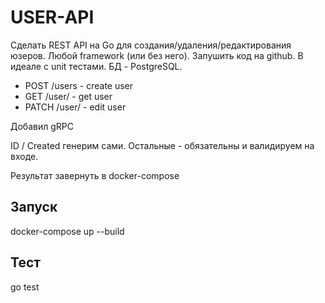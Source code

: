 # USER-API
Cделать REST API на Go для создания/удаления/редактирования юзеров. Любой framework (или без него). Запушить код на github. В идеале с unit тестами. БД - PostgreSQL.
* POST /users - create user
* GET /user/<id> - get user
* PATCH /user/<id> - edit user

Добавил gRPC

ID / Created генерим сами. Остальные - обязательны и валидируем на входе.

Результат завернуть в docker-compose

## Запуск
docker-compose up --build
## Тест
go test